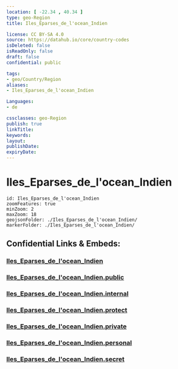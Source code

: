 ```yaml
---
location: [ -22.34 , 40.34 ] 
type: geo-Region
title: Iles_Eparses_de_l'ocean_Indien

license: CC BY-SA 4.0
source: https://datahub.io/core/country-codes
isDeleted: false
isReadOnly: false
draft: false
confidential: public

tags:
- geo/Country/Region
aliases:
- Iles_Eparses_de_l'ocean_Indien

Languages:
- de

cssclasses: geo-Region
publish: true
linkTitle: 
keywords: 
layout: 
publishDate: 
expiryDate: 
---
```


# Iles_Eparses_de_l'ocean_Indien

```leaflet
id: Iles_Eparses_de_l'ocean_Indien
zoomFeatures: true 
minZoom: 2 
maxZoom: 18
geojsonFolder: ./Iles_Eparses_de_l'ocean_Indien/
markerFolder: ./Iles_Eparses_de_l'ocean_Indien/
```


## Confidential Links & Embeds: 

### [Iles_Eparses_de_l'ocean_Indien](/_Standards/Earth/Continent/Antarctica/Counties/Iles_Eparses_de_l'ocean_Indien.md) 

### [Iles_Eparses_de_l'ocean_Indien.public](/_public/Earth/Continent/Antarctica/Counties/Iles_Eparses_de_l'ocean_Indien.public.md) 

### [Iles_Eparses_de_l'ocean_Indien.internal](/_internal/Earth/Continent/Antarctica/Counties/Iles_Eparses_de_l'ocean_Indien.internal.md) 

### [Iles_Eparses_de_l'ocean_Indien.protect](/_protect/Earth/Continent/Antarctica/Counties/Iles_Eparses_de_l'ocean_Indien.protect.md) 

### [Iles_Eparses_de_l'ocean_Indien.private](/_private/Earth/Continent/Antarctica/Counties/Iles_Eparses_de_l'ocean_Indien.private.md) 

### [Iles_Eparses_de_l'ocean_Indien.personal](/_personal/Earth/Continent/Antarctica/Counties/Iles_Eparses_de_l'ocean_Indien.personal.md) 

### [Iles_Eparses_de_l'ocean_Indien.secret](/_secret/Earth/Continent/Antarctica/Counties/Iles_Eparses_de_l'ocean_Indien.secret.md)

